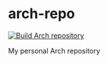# arch-repo

[![Build Arch repository](https://github.com/dangmai/arch-repo/workflows/Build%20Arch%20repository/badge.svg)](https://github.com/dangmai/arch-repo/actions?query=workflow%3A%22Build+Arch+repository%22)

My personal Arch repository
